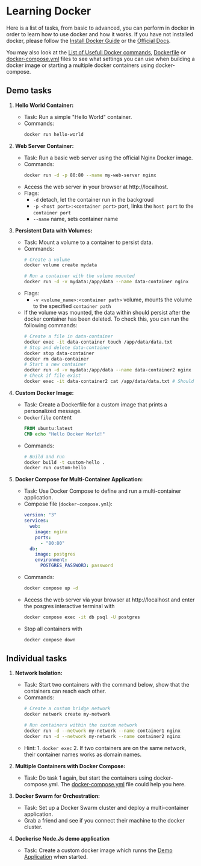 # Learning Docker

Here is a list of tasks, from basic to advanced, you can perform in docker in order to learn how to use docker and how it works. If you have not installed docker, please follow the [Install Docker Guide](./install-docker.md) or the [Official Docs](https://docs.docker.com/engine/install/).

You may also look at the [List of Usefull Docker commands](./docker-commands.md), [Dockerfile](./Dockerfile) or [docker-compose.yml](./docker-compose.yml) files to see what settings you can use when building a docker image or starting a multiple docker containers using docker-compose.

## Demo tasks

1. **Hello World Container:**
   - Task: Run a simple "Hello World" container.
   - Commands:
     ```bash
     docker run hello-world
     ```

2. **Web Server Container:**
   - Task: Run a basic web server using the official Nginx Docker image.
   - Commands:
     ```bash
     docker run -d -p 80:80 --name my-web-server nginx
     ```
   - Access the web server in your browser at http://localhost.
   - Flags:
     - `-d` detach, let the container run in the backgroud
     - `-p <host port>:<container port>` port, links the `host port` to the `container port`
     - `--name` name, sets container name

3. **Persistent Data with Volumes:**
   - Task: Mount a volume to a container to persist data.
   - Commands:
     ```bash
     # Create a volume
     docker volume create mydata

     # Run a container with the volume mounted
     docker run -d -v mydata:/app/data --name data-container nginx
     ```
   - Flags:
     - `-v <volume_name>:<container path>` volume, mounts the volume to the specified `container path` 
   - If the volume was mounted, the data within should persist after the docker container has been deleted. To check this, you can run the following commands:
     ```bash
     # Create a file in data-container
     docker exec -it data-container touch /app/data/data.txt
     # Stop and delete data-container
     docker stop data-container
     docker rm data-container
     # Start a new container
     docker run -d -v mydata:/app/data --name data-container2 nginx
     # Check if file exist
     docker exec -it data-container2 cat /app/data/data.txt # Should return no error
     ```

4. **Custom Docker Image:**
   - Task: Create a Dockerfile for a custom image that prints a personalized message.
   - `Dockerfile` content
     ```Dockerfile
     FROM ubuntu:latest
     CMD echo "Hello Docker World!"
     ```
   - Commands:
     ```bash
     # Build and run
     docker build -t custom-hello .
     docker run custom-hello
     ```

5. **Docker Compose for Multi-Container Application:**
   - Task: Use Docker Compose to define and run a multi-container application.
   - Compose file (`docker-compose.yml`):
     ```yaml
     version: "3"
     services:
       web:
         image: nginx
         ports:
           - "80:80"
       db:
         image: postgres
         environment:
           POSTGRES_PASSWORD: password
     ```
   - Commands:
     ```bash
     docker compose up -d
     ```
   - Access the web server via your browser at http://localhost and enter the posgres interactive terminal with
     ```bash
     docker compose exec -it db psql -U postgres 
     ```
   - Stop all containers with
     ```bash
     docker compose down
     ```

## Individual tasks

1. **Network Isolation:**
   - Task: Start two containers with the command below, show that the containers can reach each other.
   - Commands:
     ```bash
     # Create a custom bridge network
     docker network create my-network

     # Run containers within the custom network
     docker run -d --network my-network --name container1 nginx
     docker run -d --network my-network --name container2 nginx
     ```
   - Hint: 1. `docker exec` 2. If two containers are on the same network, their container names works as domain names. 
     
2. **Multiple Containers with Docker Compose:**
   - Task: Do task 1 again, but start the containers using docker-compose.yml. The [docker-compose.yml](./docker-compose.yml) file could help you here.

3. **Docker Swarm for Orchestration:**
    - Task: Set up a Docker Swarm cluster and deploy a multi-container application.
    - Grab a friend and see if you connect their machine to the docker cluster.

4. **Dockerise Node.Js demo application**
    - Task: Create a custom docker image which runns the [Demo Application](./demo) when started.
